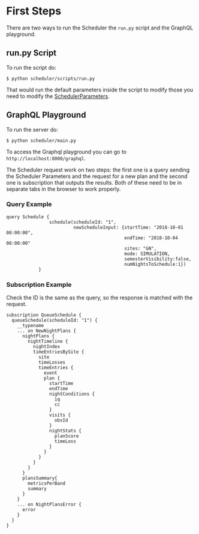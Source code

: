 # First Steps

There are two ways to run the Scheduler the `run.py` script and the GraphQL playground.

## run.py Script

To run the script do:
```shell
$ python scheduler/scripts/run.py
```
That would run the default parameters inside the script to modify those you need to modify the [SchedulerParameters](architecture.md#scheduler-parameters).

## GraphQL Playground
To run the server do:
```shell
$ python scheduler/main.py
```

To access the Graphql playground you can go to `http://localhost:8000/graphql`. 

The Scheduler request work on two steps: the first one is a query sending the Scheduler Parameters and the request for a new plan and
the second one is subscription that outputs the results. Both of these need to be in separate tabs in the browser to work properly.

### Query Example

```
query Schedule {
                schedule(scheduleId: "1", 
                         newScheduleInput: {startTime: "2018-10-01 08:00:00",
                                            endTime: "2018-10-04 08:00:00"
                                            sites: "GN", 
                                            mode: SIMULATION,
                                            semesterVisibility:false,
                                            numNightsToSchedule:1})
            }

```

### Subscription Example

Check the ID is the same as the query, so the response is matched with the request.
```
subscription QueueSchedule {
  queueSchedule(scheduleId: "1") {
    __typename
    ... on NewNightPlans {
      nightPlans {
        nightTimeline {
          nightIndex
          timeEntriesBySite {
            site
            timeLosses
            timeEntries {
              event
              plan {
                startTime
                endTime
                nightConditions {
                  iq
                  cc
                }
                visits {
                  obsId
                }
                nightStats {
                  planScore
                  timeLoss
                }
              }
            }
          }
        }
      }
      plansSummary{
        metricsPerBand
        summary
      }
    }
    ... on NightPlansError {
      error
    }
  }
}

```